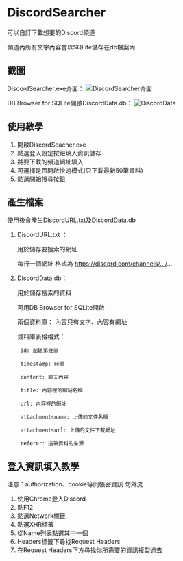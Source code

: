 # DiscordSearcher
可以自訂下載想要的Discord頻道

頻道內所有文字內容會以SQLite儲存在db檔案內

## 截圖

DiscordSearcher.exe介面：
![DiscordSearcher介面](https://github.com/mtis1233/DiscordSearcher/blob/v1.0/%E5%9C%96%E7%89%87/pic1.png?raw=true)

DB Browser for SQLite開啟DiscordData.db：
![DiscordData](https://github.com/mtis1233/DiscordSearcher/blob/v1.0/%E5%9C%96%E7%89%87/pic2.png?raw=true)

## 使用教學
1. 開啟DiscordSeacher.exe
2. 點選登入設定按鈕填入資訊儲存
3. 將要下載的頻道網址填入
4. 可選擇是否開啟快速模式(只下載最新50筆資料)
5. 點選開始搜尋按鈕


## 產生檔案

使用後會產生DiscordURL.txt及DiscordData.db

1. DiscordURL.txt ： 

      用於儲存要搜索的網址
      
      每行一個網址 格式為 https://discord.com/channels/.../...
      
2. DiscordData.db： 

      用於儲存搜索的資料

      可用DB Browser for SQLite開啟
      
      兩個資料庫： 內容只有文字、內容有網址
      
      資料庫表格格式：
      
        id: 創建第幾筆
      
        timestamp: 時間
      
        content: 聊天內容
      
        title: 內容裡的網站名稱
      
        url: 內容裡的網址
      
        attachmentsname: 上傳的文件名稱
      
        attachmentsurl: 上傳的文件下載網址
        
        referer: 這筆資料的來源

## 登入資訊填入教學

注意：authorization、cookie等同帳密資訊 勿外流

1. 使用Chrome登入Discord
2. 點F12
3. 點選Network標籤
4. 點選XHR標籤
5. 從Name列表點選其中一個
6. Headers標籤下尋找Request Headers
7. 在Request Headers下方尋找你所需要的資訊複製過去
